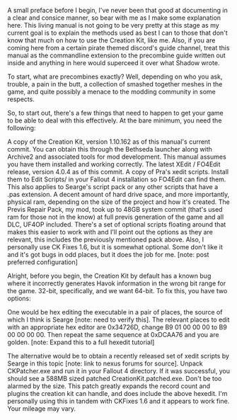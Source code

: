 A small preface before I begin, I've never been that good at documenting in a clear and consice manner, so bear with me as I make some explanation here. This living manual is not going to be very pretty at this stage as my current goal is to explain the methods used as best I can to those that don't know that much on how to use the Creation Kit, like me. Also, if you are coming here from a certain pirate themed discord's guide channel, treat this manual as the commandline extension to the precombine guide written out inside and anything in here would superceed it over what Shadow wrote.

To start, what are precombines exactly? Well, depending on who you ask, trouble, a pain in the butt, a collection of smashed together meshes in the game, and quite possibly a menace to the modding community in some respects.

So, to start out, there's a few things that need to happen to get your game to be able to deal with this effectively. At the bare minimum, you need the following:

A copy of the Creation Kit, version 1.10.162 as of this manual's current commit. You can obtain this through the Bethseda launcher along with Archive2 and associated tools for mod development. This manual assumes you have them installed and working correctly.
The latest XEdit / FO4Edit release, version 4.0.4 as of this commit.
A copy of Pra's xedit scripts. Install them to Edit Scripts/ in your Fallout 4 installation so FO4Edit can find them. This also applies to Searge's script pack or any other scripts that have a .pas extension.
A decent amount of hard drive space, and more importantly, physical ram, depending on the size of the project and how it's created. The Previs Repair Pack, my mod, took up to 48GB system commit (that's used ram for those not in the know) at full previs generation of the game and all DLC, UF4OP included.
There's a set of optional scripts floating around that makes this easier to work with and I'll point out the options as they are relevant, this includes the previously mentioned pack above.
Also, I personally use CK Fixes 1.6, but it is somewhat optional. Some don't like it and it's got bugs in odd places, but it does the job for me. [note: post preferred configuration]

Alright, before you begin, the Creation Kit by default has a known bug where it incorrectly generates Havok information in the wrong bit range for the game. 32-bit, specifically, and we want 64-bit. To fix this, you have two options:

One would be hex editing the executable in a pair of places, the source of which I think is Searge [note: need to verify this]. The relevant places to edit with an appropriate hex editor are 0x34726D, change B9 01 00 00 00 to B9 00 00 00 00. Then repeat the same sequence at 0xDCAA76 and you are golden. [note: Expand this to a full hexedit tutorial]

The alternative would be to obtain a recently released set of xedit scripts by Searge in this topic [note: link to nexus forums for source]. Unpack CKPatcher.exe and run it in your Fallout 4 directory. If it was successful, you should see a 588MB sized patched CreationKit.patched.exe. Don't be too alarmed by the size. This patch greatly expands the record count and plugins the creation kit can handle, and does include the above hexedit. I'm personally using this in tandem with CKFixes 1.6 and it appears to work fine. Your mileage may vary.

